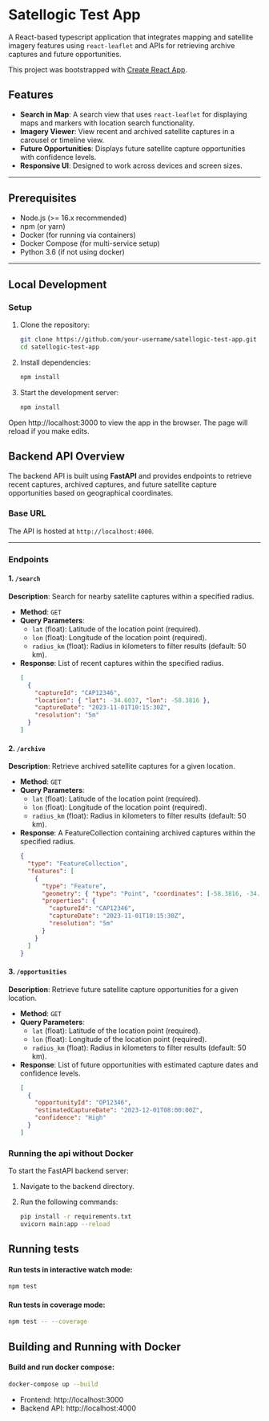 # Satellogic Test App

A React-based typescript application that integrates mapping and satellite imagery features using `react-leaflet` and APIs for retrieving archive captures and future opportunities.

This project was bootstrapped with [Create React App](https://github.com/facebook/create-react-app).

## Features

- **Search in Map**: A search view that uses `react-leaflet` for displaying maps and markers with location search functionality.
- **Imagery Viewer**: View recent and archived satellite captures in a carousel or timeline view.
- **Future Opportunities**: Displays future satellite capture opportunities with confidence levels.
- **Responsive UI**: Designed to work across devices and screen sizes.

---

## Prerequisites

- Node.js (>= 16.x recommended)
- npm (or yarn)
- Docker (for running via containers)
- Docker Compose (for multi-service setup)
- Python 3.6 (if not using docker)

---

## Local Development

### Setup

1. Clone the repository:

   ```bash
   git clone https://github.com/your-username/satellogic-test-app.git
   cd satellogic-test-app
   ```

2. Install dependencies:

   ```bash
   npm install
   ```

3. Start the development server:

   ```bash
   npm install
   ```

Open http://localhost:3000 to view the app in the browser. The page will reload if you make edits.

## Backend API Overview

The backend API is built using **FastAPI** and provides endpoints to retrieve recent captures, archived captures, and future satellite capture opportunities based on geographical coordinates.

### Base URL

The API is hosted at `http://localhost:4000`.

---

### Endpoints

#### 1. `/search`
**Description**: Search for nearby satellite captures within a specified radius.

- **Method**: `GET`
- **Query Parameters**:
  - `lat` (float): Latitude of the location point (required).
  - `lon` (float): Longitude of the location point (required).
  - `radius_km` (float): Radius in kilometers to filter results (default: 50 km).
- **Response**: List of recent captures within the specified radius.
  ```json
  [
    {
      "captureId": "CAP12346",
      "location": { "lat": -34.6037, "lon": -58.3816 },
      "captureDate": "2023-11-01T10:15:30Z",
      "resolution": "5m"
    }
  ]
  ```

#### 2. `/archive`
**Description**: Retrieve archived satellite captures for a given location.

- **Method**: `GET`
- **Query Parameters**:
  - `lat` (float): Latitude of the location point (required).
  - `lon` (float): Longitude of the location point (required).
  - `radius_km` (float): Radius in kilometers to filter results (default: 50 km).
- **Response**: A FeatureCollection containing archived captures within the specified radius.
  ```json
  {
    "type": "FeatureCollection",
    "features": [
      {
        "type": "Feature",
        "geometry": { "type": "Point", "coordinates": [-58.3816, -34.6037] },
        "properties": {
          "captureId": "CAP12346",
          "captureDate": "2023-11-01T10:15:30Z",
          "resolution": "5m"
        }
      }
    ]
  }
  ```

#### 3. `/opportunities`
**Description**: Retrieve future satellite capture opportunities for a given location.

- **Method**: `GET`
- **Query Parameters**:
  - `lat` (float): Latitude of the location point (required).
  - `lon` (float): Longitude of the location point (required).
  - `radius_km` (float): Radius in kilometers to filter results (default: 50 km).
- **Response**: List of future opportunities with estimated capture dates and confidence levels.
  ```json
  [
    {
      "opportunityId": "OP12346",
      "estimatedCaptureDate": "2023-12-01T08:00:00Z",
      "confidence": "High"
    }
  ]
  ```


### Running the api without Docker

To start the FastAPI backend server:

1. Navigate to the backend directory.

2. Run the following commands:

    ```bash
    pip install -r requirements.txt
    uvicorn main:app --reload
    ```


## Running tests

#### Run tests in interactive watch mode:
   ```bash
   npm test
   ```

#### Run tests in coverage mode:

   ```bash
   npm test -- --coverage
   ```


## Building and Running with Docker

#### Build and run docker compose:
   ```bash
   docker-compose up --build
   ```

- Frontend: http://localhost:3000
- Backend API: http://localhost:4000